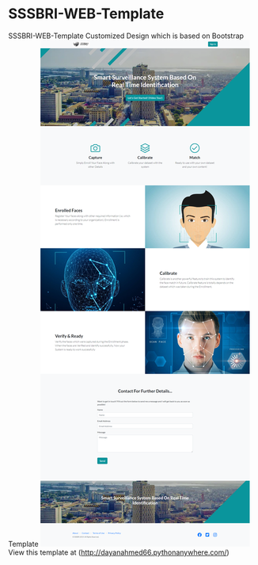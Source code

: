 # SSSBRI-WEB-Template
SSSBRI-WEB-Template 
Customized Design which is based on Bootstrap Template
![alt text](https://github.com/dayan2222/SSSBRI-WEB-Template/blob/master/screencapture-dayanahmed66-pythonanywhere-2020-02-07-22_18_58.png "Screenshot ")
<br>
View this template at (http://dayanahmed66.pythonanywhere.com/)
